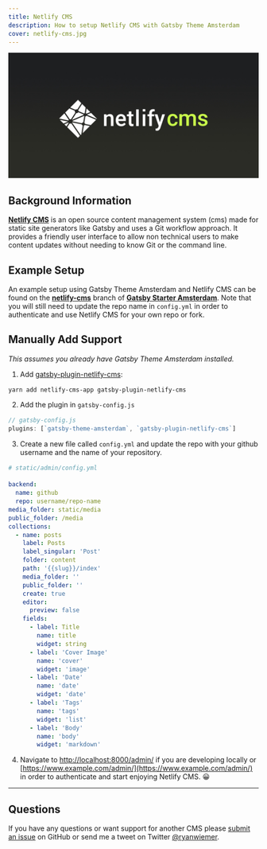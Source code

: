 ```yaml
---
title: Netlify CMS
description: How to setup Netlify CMS with Gatsby Theme Amsterdam
cover: netlify-cms.jpg
---
```


![](netlify-cms.jpg)

## Background Information

**[Netlify CMS](https://www.netlifycms.org/)** is an open source content management system (cms) made for static site generators like Gatsby and uses a Git workflow approach. It provides a friendly user interface to allow non technical users to make content updates without needing to know Git or the command line.

## Example Setup

An example setup using Gatsby Theme Amsterdam and Netlify CMS can be found on the **[netlify-cms](https://github.com/ryanwiemer/gatsby-starter-amsterdam/tree/netlify-cms)** branch of **[Gatsby Starter Amsterdam](https://github.com/ryanwiemer/gatsby-starter-amsterdam)**. Note that you will still need to update the repo name in `config.yml` in order to authenticate and use Netlify CMS for your own repo or fork.

## Manually Add Support

_This assumes you already have Gatsby Theme Amsterdam installed._

1. Add [gatsby-plugin-netlify-cms](https://github.com/gatsbyjs/gatsby/tree/master/packages/gatsby-plugin-netlify-cms):

```
yarn add netlify-cms-app gatsby-plugin-netlify-cms
```

2. Add the plugin in `gatsby-config.js`

```javascript
// gatsby-config.js
plugins: [`gatsby-theme-amsterdam`, `gatsby-plugin-netlify-cms`]
```

3. Create a new file called `config.yml` and update the repo with your github username and the name of your repository.

```yaml
# static/admin/config.yml

backend:
  name: github
  repo: username/repo-name
media_folder: static/media
public_folder: /media
collections:
  - name: posts
    label: Posts
    label_singular: 'Post'
    folder: content
    path: '{{slug}}/index'
    media_folder: ''
    public_folder: ''
    create: true
    editor:
      preview: false
    fields:
      - label: Title
        name: title
        widget: string
      - label: 'Cover Image'
        name: 'cover'
        widget: 'image'
      - label: 'Date'
        name: 'date'
        widget: 'date'
      - label: 'Tags'
        name: 'tags'
        widget: 'list'
      - label: 'Body'
        name: 'body'
        widget: 'markdown'
```

4. Navigate to [http://localhost:8000/admin/](http://localhost:8000/admin/) if you are developing locally or [https://www.example.com/admin/](https://www.example.com/admin/) in order to authenticate and start enjoying Netlify CMS. 😀

---

## Questions

If you have any questions or want support for another CMS please [submit an issue](https://github.com/ryanwiemer/gatsby-theme-amsterdam/issues) on GitHub or send me a tweet on Twitter [@ryanwiemer](https://twitter.com/ryanwiemer).
